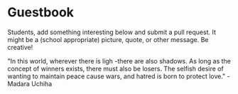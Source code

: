 # Guestbook

Students, add something interesting below and submit a pull request. It might be
a (school appropriate) picture, quote, or other message. Be creative!

"In this world, wherever there is ligh -there are also shadows. As long as the concept of winners exists, there must also be losers. The selfish desire of wanting to maintain peace cause wars, and hatred is born to protect love."
	-Madara Uchiha


